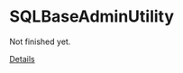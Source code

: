 # SQLBaseAdminUtility

Not finished yet.

[Details](https://victorscode.wordpress.com/2015/03/29/sqlbase-11-and-c-admin-utility/)